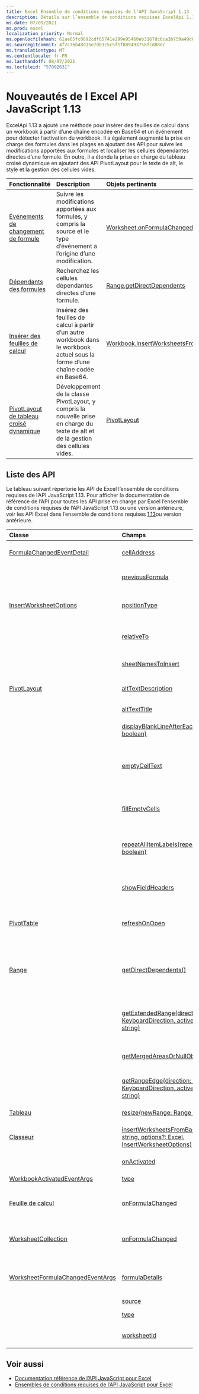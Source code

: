 ```yaml
---
title: Excel Ensemble de conditions requises de l’API JavaScript 1.13
description: Détails sur l’ensemble de conditions requises ExcelApi 1.13.
ms.date: 07/09/2021
ms.prod: excel
localization_priority: Normal
ms.openlocfilehash: 61ae65fc0692cdf05741e299e95460eb3167dc6ca3b759a49d655c3a8f1bc425
ms.sourcegitcommit: 4f2c76b48d15e7d03c5c5f1f809493758fcd88ec
ms.translationtype: MT
ms.contentlocale: fr-FR
ms.lasthandoff: 08/07/2021
ms.locfileid: "57092631"
---
```

# <a name="whats-new-in-excel-javascript-api-113"></a>Nouveautés de l Excel API JavaScript 1.13

ExcelApi 1.13 a ajouté une méthode pour insérer des feuilles de calcul dans un workbook à partir d’une chaîne encodée en Base64 et un événement pour détecter l’activation du workbook. Il a également augmenté la prise en charge des formules dans les plages en ajoutant des API pour suivre les modifications apportées aux formules et localiser les cellules dépendantes directes d’une formule. En outre, il a étendu la prise en charge du tableau croisé dynamique en ajoutant des API PivotLayout pour le texte de alt, le style et la gestion des cellules vides.

| Fonctionnalité | Description | Objets pertinents |
|:--- |:--- |:--- |
| [Événements de changement de formule](../../excel/excel-add-ins-worksheets.md#detect-formula-changes) | Suivre les modifications apportées aux formules, y compris la source et le type d’événement à l’origine d’une modification. | [Worksheet.onFormulaChanged](/javascript/api/excel/excel.worksheet#onFormulaChanged)|
| [Dépendants des formules](../../excel/excel-add-ins-ranges-precedents-dependents.md#get-the-direct-dependents-of-a-formula) | Recherchez les cellules dépendantes directes d’une formule. | [Range.getDirectDependents](/javascript/api/excel/excel.range#getDirectDependents__) |
| [Insérer des feuilles de calcul](../../excel//excel-add-ins-workbooks.md#insert-a-copy-of-an-existing-workbook-into-the-current-one) | Insérez des feuilles de calcul à partir d’un autre workbook dans le workbook actuel sous la forme d’une chaîne codée en Base64. | [Workbook.insertWorksheetsFromBase64](/javascript/api/excel/excel.workbook#insertWorksheetsFromBase64_base64File__options_) |
| [PivotLayout de tableau croisé dynamique](../../excel/excel-add-ins-pivottables.md#other-pivotlayout-functions) | Développement de la classe PivotLayout, y compris la nouvelle prise en charge du texte de alt et de la gestion des cellules vides. | [PivotLayout](/javascript/api/excel/excel.pivotlayout) |

## <a name="api-list"></a>Liste des API

Le tableau suivant répertorie les API de Excel l’ensemble de conditions requises de l’API JavaScript 1.13. Pour afficher la documentation de référence de l’API pour toutes les API prise en charge par Excel l’ensemble de conditions requises de l’API JavaScript 1.13 ou une version antérieure, voir les API Excel dans l’ensemble de conditions requises [1.13](/javascript/api/excel?view=excel-js-1.13&preserve-view=true)ou version antérieure.

| Classe | Champs | Description |
|:---|:---|:---|
|[FormulaChangedEventDetail](/javascript/api/excel/excel.formulachangedeventdetail)|[cellAddress](/javascript/api/excel/excel.formulachangedeventdetail#cellAddress)|Adresse de la cellule qui contient la formule modifiée.|
||[previousFormula](/javascript/api/excel/excel.formulachangedeventdetail#previousFormula)|Représente la formule précédente, avant qu’elle n’a été modifiée.|
|[InsertWorksheetOptions](/javascript/api/excel/excel.insertworksheetoptions)|[positionType](/javascript/api/excel/excel.insertworksheetoptions#positionType)|Position d’insertion, dans le livre de calcul actuel, des nouvelles feuilles de calcul.|
||[relativeTo](/javascript/api/excel/excel.insertworksheetoptions#relativeTo)|Feuille de calcul du manuel actuel référencé pour le `WorksheetPositionType` paramètre.|
||[sheetNamesToInsert](/javascript/api/excel/excel.insertworksheetoptions#sheetNamesToInsert)|Noms des feuilles de calcul individuelles à insérer.|
|[PivotLayout](/javascript/api/excel/excel.pivotlayout)|[altTextDescription](/javascript/api/excel/excel.pivotlayout#altTextDescription)|Description de texte de alt du tableau croisé dynamique.|
||[altTextTitle](/javascript/api/excel/excel.pivotlayout#altTextTitle)|Titre de texte de alt du tableau croisé dynamique.|
||[displayBlankLineAfterEachItem(display: boolean)](/javascript/api/excel/excel.pivotlayout#displayBlankLineAfterEachItem_display_)|Définit si une ligne vide doit être affichée après chaque élément.|
||[emptyCellText](/javascript/api/excel/excel.pivotlayout#emptyCellText)|Texte qui est automatiquement rempli dans n’importe quelle cellule vide du tableau croisé dynamique si `fillEmptyCells == true` .|
||[fillEmptyCells](/javascript/api/excel/excel.pivotlayout#fillEmptyCells)|Spécifie si les cellules vides du tableau croisé dynamique doivent être remplies avec le `emptyCellText` .|
||[repeatAllItemLabels(repeatLabels: boolean)](/javascript/api/excel/excel.pivotlayout#repeatAllItemLabels_repeatLabels_)|Définit le paramètre « Répéter toutes les étiquettes d’éléments » dans tous les champs du tableau croisé dynamique.|
||[showFieldHeaders](/javascript/api/excel/excel.pivotlayout#showFieldHeaders)|Spécifie si le tableau croisé dynamique affiche les en-têtes de champ (légendes de champ et les drop-downs de filtre).|
|[PivotTable](/javascript/api/excel/excel.pivottable)|[refreshOnOpen](/javascript/api/excel/excel.pivottable#refreshOnOpen)|Spécifie si le tableau croisé dynamique est actualisé à l’ouverture du manuel.|
|[Range](/javascript/api/excel/excel.range)|[getDirectDependents()](/javascript/api/excel/excel.range#getDirectDependents__)|Renvoie un objet qui représente la plage contenant tous les dépendants directs d’une cellule dans la même feuille de calcul ou `WorkbookRangeAreas` dans plusieurs feuilles de calcul.|
||[getExtendedRange(direction : Excel. KeyboardDirection, activeCell?: Range \| string)](/javascript/api/excel/excel.range#getExtendedRange_direction__activeCell_)|Renvoie un objet de plage qui inclut la plage actuelle et jusqu’au bord de la plage, en fonction de la direction fournie.|
||[getMergedAreasOrNullObject()](/javascript/api/excel/excel.range#getMergedAreasOrNullObject__)|Renvoie un objet RangeAreas qui représente les zones fusionnées dans cette plage.|
||[getRangeEdge(direction: Excel. KeyboardDirection, activeCell?: Range \| string)](/javascript/api/excel/excel.range#getRangeEdge_direction__activeCell_)|Renvoie un objet de plage qui est la cellule edge de la zone de données qui correspond au sens fourni.|
|[Tableau](/javascript/api/excel/excel.table)|[resize(newRange: Range \| string)](/javascript/api/excel/excel.table#resize_newRange_)|Resize the table to the new range.|
|[Classeur](/javascript/api/excel/excel.workbook)|[insertWorksheetsFromBase64(base64File: string, options?: Excel. InsertWorksheetOptions)](/javascript/api/excel/excel.workbook#insertWorksheetsFromBase64_base64File__options_)|Insère les feuilles de calcul spécifiées à partir d’un workbook source dans le workbook actuel.|
||[onActivated](/javascript/api/excel/excel.workbook#onActivated)|Se produit lorsque le workbook est activé.|
|[WorkbookActivatedEventArgs](/javascript/api/excel/excel.workbookactivatedeventargs)|[type](/javascript/api/excel/excel.workbookactivatedeventargs#type)|Obtient le type de l’événement.|
|[Feuille de calcul](/javascript/api/excel/excel.worksheet)|[onFormulaChanged](/javascript/api/excel/excel.worksheet#onFormulaChanged)|Se produit lorsqu’une ou plusieurs formules sont modifiées dans cette feuille de calcul.|
|[WorksheetCollection](/javascript/api/excel/excel.worksheetcollection)|[onFormulaChanged](/javascript/api/excel/excel.worksheetcollection#onFormulaChanged)|Se produit lorsqu’une ou plusieurs formules sont modifiées dans une feuille de calcul de cette collection.|
|[WorksheetFormulaChangedEventArgs](/javascript/api/excel/excel.worksheetformulachangedeventargs)|[formulaDetails](/javascript/api/excel/excel.worksheetformulachangedeventargs#formulaDetails)|Obtient un tableau `FormulaChangedEventDetail` d’objets, qui contient les détails sur toutes les formules modifiées.|
||[source](/javascript/api/excel/excel.worksheetformulachangedeventargs#source)|Source de l'événement.|
||[type](/javascript/api/excel/excel.worksheetformulachangedeventargs#type)|Obtient le type de l’événement.|
||[worksheetId](/javascript/api/excel/excel.worksheetformulachangedeventargs#worksheetId)|Obtient l’ID de la feuille de calcul dans laquelle la formule a été modifiée.|

## <a name="see-also"></a>Voir aussi

- [Documentation référence de l’API JavaScript pour Excel](/javascript/api/excel?view=excel-js-1.13&preserve-view=true)
- [Ensembles de conditions requises de l’API JavaScript pour Excel](excel-api-requirement-sets.md)
